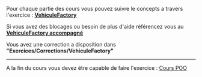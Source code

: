 Pour chaque partie des cours vous pouvez suivre le concepts a travers l'exercice : [**VehiculeFactory**](b.%20POO/Exercices/VehiculeFactory.md)

Si vous avez des blocages ou besoin de plus d'aide référencez vous au [**VehiculeFactory accompagné**](b.%20POO/Exercices/VehiculeFactory%20accompagné.md)

Vous avez une correction a disposition dans **"Exercices/Corrections/VehiculeFactory"**

---

A la fin du cours vous devez être capable de faire l'exercice : [Cours POO](b.%20POO/Exercices/Cours%20POO.md)
